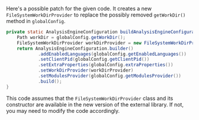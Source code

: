 Here's a possible patch for the given code. It creates a new `FileSystemWorkDirProvider` to replace the possibly removed `getWorkDir()` method in `globalConfig`.

```java
private static AnalysisEngineConfiguration buildAnalysisEngineConfiguration() {
    Path workDir = globalConfig.getWorkDir();
    FileSystemWorkDirProvider workDirProvider = new FileSystemWorkDirProvider(workDir);
    return AnalysisEngineConfiguration.builder()
            .addEnabledLanguages(globalConfig.getEnabledLanguages())
            .setClientPid(globalConfig.getClientPid())
            .setExtraProperties(globalConfig.extraProperties())
            .setWorkDirProvider(workDirProvider)
            .setModulesProvider(globalConfig.getModulesProvider())
            .build();
}
```
This code assumes that the `FileSystemWorkDirProvider` class and its constructor are available in the new version of the external library. If not, you may need to modify the code accordingly.